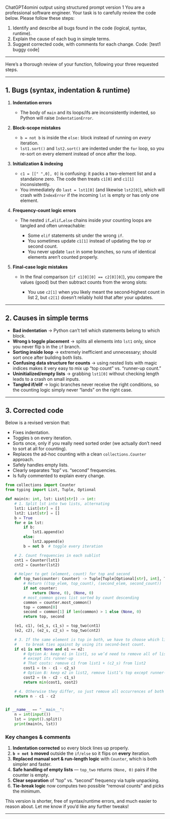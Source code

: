 ChatGPT4omini output using structured prompt version 1
You are a professional software engineer. Your task is to carefully review the code below. Please follow these steps:
1. Identify and describe all bugs found in the code (logical, syntax, runtime).
2. Explain the cause of each bug in simple terms.
3. Suggest corrected code, with comments for each change.
Code:
[test1 buggy code]

 ------------------------------------------------------------------------------------------------------------------------
Here’s a thorough review of your function, following your three requested steps.

---

## 1. Bugs (syntax, indentation & runtime)

1. **Indentation errors**

   * The body of `main` and its loops/ifs are inconsistently indented, so Python will raise `IndentationError`.

2. **Block‐scope mistakes**

   * `b = not b` is inside the `else:` block instead of running on *every* iteration.
   * `lst1.sort()` and `lst2.sort()` are indented under the `for` loop, so you re-sort on every element instead of once after the loop.

3. **Initialization & indexing**

   * `c1 = [[" ",0], 0]` is confusing: it packs a two-element list and a standalone zero. The code then treats `c1[0]` and `c1[1]` inconsistently.
   * You immediately do `last = lst1[0]` (and likewise `lst2[0]`), which will crash with `IndexError` if the incoming `lst` is empty or has only one element.

4. **Frequency‐count logic errors**

   * The nested `if…elif…else` chains inside your counting loops are tangled and often unreachable:

     * Some `elif` statements sit under the wrong `if`.
     * You sometimes update `c1[1]` instead of updating the top or second count.
     * You never update `last` in some branches, so runs of identical elements aren’t counted properly.

5. **Final‐case logic mistakes**

   * In the final comparison (`if c1[0][0] == c2[0][0]`), you compare the values (good) but then subtract counts from the wrong slots:

     * You use `c2[1]` when you likely meant the second‐highest count in list 2, but `c2[1]` doesn’t reliably hold that after your updates.

---

## 2. Causes in simple terms

* **Bad indentation** → Python can’t tell which statements belong to which block.
* **Wrong `b` toggle placement** → splits all elements into `lst1` only, since you never flip `b` in the `if` branch.
* **Sorting inside loop** → extremely inefficient and unnecessary; should sort once after building both lists.
* **Confusing data structure for counts** → using nested lists with magic indices makes it very easy to mix up “top count” vs. “runner-up count.”
* **Uninitialized/empty lists** → grabbing `lst1[0]` without checking length leads to a crash on small inputs.
* **Tangled if/elif** → logic branches never receive the right conditions, so the counting logic simply never “lands” on the right case.

---

## 3. Corrected code

Below is a revised version that:

* Fixes indentation.
* Toggles `b` on every iteration.
* Sorts once, only if you really need sorted order (we actually don’t need to sort at all for counting).
* Replaces the ad-hoc counting with a clean `collections.Counter` approach.
* Safely handles empty lists.
* Clearly separates “top” vs. “second” frequencies.
* Is fully commented to explain every change.

```python
from collections import Counter
from typing import List, Tuple, Optional

def main(n: int, lst: List[str]) -> int:
    # 1. Split lst into two lists, alternating
    lst1: List[str] = []
    lst2: List[str] = []
    b = True
    for e in lst:
        if b:
            lst1.append(e)
        else:
            lst2.append(e)
        b = not b  # toggle every iteration

    # 2. Count frequencies in each sublist
    cnt1 = Counter(lst1)
    cnt2 = Counter(lst2)

    # Helper to get (element, count) for top and second
    def top_two(counter: Counter) -> Tuple[Tuple[Optional[str], int], Tuple[Optional[str], int]]:
        # Return ((top_elem, top_count), (second_elem, second_count))
        if not counter:
            return (None, 0), (None, 0)
        # most_common gives list sorted by count descending
        common = counter.most_common()
        top = common[0]
        second = common[1] if len(common) > 1 else (None, 0)
        return top, second

    (e1, c1), (e1_s, c1_s) = top_two(cnt1)
    (e2, c2), (e2_s, c2_s) = top_two(cnt2)

    # 3. If the same element is top in both, we have to choose which list
    #    to break ties against by using its second-best count.
    if e1 is not None and e1 == e2:
        # Option A: keep e1 in list1, so we’d need to remove all of list2’s top
        # except its runner-up
        # That costs: remove c1 from list1 + (c2_s) from list2
        cost1 = (n - c1 - c2_s)
        # Option B: keep e2 in list2, remove list1’s top except runner-up
        cost2 = (n - c2 - c1_s)
        return min(cost1, cost2)

    # 4. Otherwise they differ, so just remove all occurrences of both tops
    return n - c1 - c2


if __name__ == "__main__":
    n = int(input())
    lst = input().split()
    print(main(n, lst))
```

### Key changes & comments

1. **Indentation corrected** so every block lines up properly.
2. **`b = not b` moved** outside the `if/else` so it flips on **every** iteration.
3. **Replaced manual sort & run-length logic** with `Counter`, which is both simpler and faster.
4. **Safe handling of empty lists** — `top_two` returns `(None, 0)` pairs if the counter is empty.
5. **Clear separation** of “top” vs. “second” frequency via tuple unpacking.
6. **Tie‐break logic** now computes two possible “removal counts” and picks the minimum.

This version is shorter, free of syntax/runtime errors, and much easier to reason about. Let me know if you’d like any further tweaks!

-----------------------------------------------------------------------------------------------------------------------